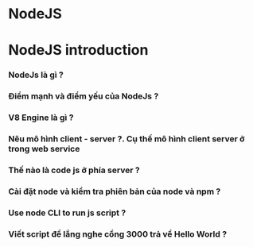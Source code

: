# NodeJS  
# NodeJS introduction  
### NodeJs là gì ?  

### Điểm mạnh và điểm yếu của NodeJs ?  

### V8 Engine là gì ?  

### Nêu mô hình client - server ?. Cụ thế mô hình client server ở trong web service  

### Thế nào là code js ở phía server ?  

### Cài đặt node và kiểm tra phiên bản của node và npm ?  

### Use node CLI to run js script ?  

### Viết script để lắng nghe cổng 3000 trả về Hello World ?  

